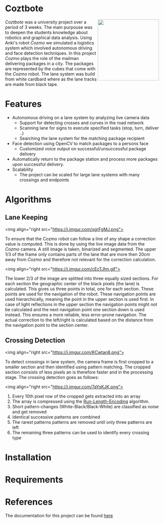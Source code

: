 # Coztbote

<img align="right" src="https://i.imgur.com/oyCr3nq.png" width="200">

_Coztbote_ was a university project over a period of 3 weeks. The main purpouse was to deepen the students knowledge about robotics and graphical data analysis. Using Anki's robot _Cozmo_ we simulated a logistics system which involved autonomous driving and face detection techniques. In this project _Cozmo_ plays the role of the mailman delivering packages in a city. The packages are represented by the cubes that come with the _Cozmo_ robot. The lane system was build from white cardbard where as the lane tracks are made from black tape.

# Features
- Autonomous driving on a lane system by analyzing live camera data
  - Support for detecting crosses and curves in the road network
  - Scanning lane for signs to execute specified tasks (stop, turn, deliver ..)
  - Searching the lane system for the matching package recipient 
- Face detection using OpenCV to match packages to a persons face
  - Customized voice output on successful/unsuccessful package delivery
- Automatically return to the package station and process more packages upon successful delivery.
- Scalability
  - The project can be scaled for large lane systems with many crossings and endpoints

# Algorithms

## Lane Keeping

<img align="right src="https://i.imgur.com/xgrFgMJ.png">

To ensure that the Cozmo robot can follow a line of any shape a correction value is computed. This is done by using the live image data from the _Cozmo_ camera. A still image is taken, binarized and segmented. The upper 1/3 of the frame only contains parts of the lane that are more then 20cm away from _Cozmo_ and therefore not relevant for the correction calculation. 

<img align="right src="https://i.imgur.com/cEcTJhn.gif">

The lower 2/3 of the image are splitted into three equally sized sections. For each section the geographic center of the black pixels (the lane) is calculated. This gives us three points in total, one for each section. These points are used for the navigation of the robot. These navigation points are used hierarchically, meaning the point in the upper section is used first. In case of light reflections in the upper section the navigation points might not be calculated and the next navigation point one section down is used instead. This ensures a more reliable, less error-prone navigation. The actual correction to the left/right is calculated based on the distance from the navigation point to the section center.

## Crossing Detection

<img align="right src="https://i.imgur.com/KCwtan8.png">
                                                       
To detect crossings in lane system, the camera frame is first cropped to a smaller section and then identified using pattern matching. The cropped section consists of less pixels an is therefore faster and in the processing stage. The crossing detection goes as follows:

<img align="right src="https://i.imgur.com/7aYsKJK.png">

1. Every 10th pixel row of the cropped gets extracted into an array
2. The array is compressed using the [Run-Length-Encoding](https://en.wikipedia.org/wiki/Run-length_encoding) algorithm.
3. Short pattern-changes (White-Black/Black-White) are classified as noise and get removed
4. Identical successive patterns are combined
5. The rarest patterns patterns are removed until only three patterns are left
6. The remaining three patterns can be used to identify every crossing type

# Installation

# Requirements

# References

The documentation for this project can be found [here](https://wiki.h-da.de/fbi/west/index.php/R2M2_-_Gruppe_4)
